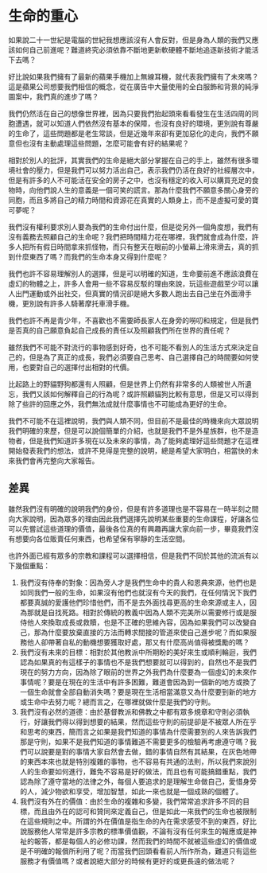 # 生命的重心
如果說二十一世紀是電腦的世紀我想應該沒有人會反對，但是身為人類的我們又應該如何自己前進呢？難道終究必須依靠不斷地更新軟硬體不斷地追逐新技術才能活下去嗎？

好比說如果我們擁有了最新的蘋果手機加上無線耳機，就代表我們擁有了未來嗎？這是蘋果公司想要我們相信的概念，從在廣告中大量使用的全白服飾和背景的純淨圖案中，我們真的進步了嗎？

我們仍然活在自己的想像世界裡，因為只要我們抬起頭來看看發生在生活四周的同胞遭遇，就可以知道人們依然沒有基本的保障，也沒有良好的環境，更別說有尊嚴的生命了，這些問題都是老生常談，但是近幾年來卻有更加惡化的走向，我們不願意但也沒有主動處理這些問題，怎麼可能會有好的結果呢？

相對於別人的批評，其實我們的生命是絕大部分掌握在自己的手上，雖然有很多環境社會的壓力，但是我們可以努力活出自己，表示我們仍活在良好的社經層次中，但是有許多的人不可能活在安全的房子之中，也沒有穩定的收入可以購買充足的食物時，向他們說人生的意義是一個可笑的謊言。那為什麼我們不願意多關心身旁的同胞，而且多將自己的精力時間和資源花在真實的人類身上，而不是虛擬可愛的寶可夢呢？

我們沒有權利要求別人要為我們的生命付出什麼，但是從另外一個角度想，我們有沒有義務去照顧自己的生命呢？我們把時間精力花在哪裡，我們就會成為什麼，許多人把所有假日時間拿來抓怪物，而只有整天在眼前的小螢幕上滑來滑去，真的抓到什麼東西了嗎？而我們的生命本身又得到什麼呢？

我們也許不容易理解別人的選擇，但是可以明確的知道，生命要前進不應該浪費在虛幻的物體之上，許多人會用一些不容易反駁的理由來說，玩這些遊戲至少可以讓人出門運動或外出社交，但真實的情況卻是絕大多數人跑出去自己坐在外面滑手機，更別說有許多人騎著摩托車滑手機。

我們也許不再是青少年，不喜歡也不需要師長家人在身旁的嘮叨和規定，但是我們是否真的自己願意負起自己成長的責任以及照顧我們所在世界的責任呢？

雖然我們不可能不對流行的事物感到好奇，也不可能不看別人的生活方式來決定自己的，但是為了真正的成長，我們必須要自己思考、自己選擇自己的時間要如何使用，也要對自己的選擇付出相對的代價。

比起路上的野貓野狗都還有人照顧，但是世界上仍然有非常多的人類被世人所遺忘，我們又該如何解釋自己的行為呢？或許照顧貓狗比較有意思，但是又可以得到除了些許的回應之外，我們無法成就什麼事情也不可能成為更好的生命。

我們不可能不在這裡說明，我們與人類不同，但目前不是最佳的時機來向大眾說明我們明確的來歷，但是可以說個簡單的介紹，也就是我們不是外星族群，也不是造物者，但是我們知道許多現在以及未來的事情，為了能夠處理好這些問題才在這裡開始發表我們的想法，或許不見得是完整的說明，總是希望大家明白，相當快的未來我們會再完整向大家報告。

## 差異
雖然我們沒有明確的說明我們的身份，但是有許多道理也是不容易在一時半刻之間向大家說明，因為眾多的理由因此我們選擇先說明某些重要的生命課程，好讓各位可以先嘗試這些道理的價值，最後各位真的有興趣再讓大家向前一步，畢竟我們沒有想要向各位販賣任何東西，也希望保有寧靜的生活空間。

也許外面已經有眾多的宗教和課程可以選擇相信，但是我們不同於其他的流派有以下幾個重點：

1. 我們沒有侍奉的對象：因為旁人才是我們生命中的貴人和恩典來源，他們也是如同我們一般的生命，如果沒有他們也就沒有今天的我們，在任何情況下我們都要真誠的愛護他們珍惜他們，而不是去外面找尋更高的生命來源或主人，因為那就是自找死路。相對於傳統的教義中因為人類不完美所以需要修行或是服侍他人來換取成長或救贖，也是不正確的思維內容，因為如果我們可以改變自己，那為什麼要放棄直接的方法而轉求間接的管道來使自己進步呢？而如果服務他人卻帶著自私的動機想要獲取好處，那又有什麼高尚值得被獎勵的嗎？
2. 我們沒有未來的目標：相對於其他教派中所期盼的美好來生或順利輪迴，我們認為如果真的有這樣子的事情也不是我們想要就可以得到的，自然也不是我們現在的努力方向，因為除了眼前的世界之外我們為什麼要為一個虛幻的未來作事情呢？要是在現在的生活中有許多困難，難道會因為到一個新的地方或換了一個生命就會全部自動消失嗎？要是現在生活相當滿意又為什麼要到新的地方或生命中去努力呢？總而言之，在哪裡就做什麼是我們的守則。
3. 我們沒有必然的道德：由於基督教派和佛教之中都有眾多規章和守則必須執行，好讓我們得以得到想要的結果，然而這些守則的前提卻是不被眾人所在乎和思考的東西，簡而言之如果是我們知道的事情為什麼需要別的人來告訴我們那是守則，如果不是我們知道的事情難道不需要更多的檢驗再考慮遵守嗎？我們可以說要是對的事情大家自然會去做，錯的事情自然有其結果，在灰色地帶的東西本來也就是特別複雜的事物，也不容易有共通的法則，所以我們來說別人的生命要如何進行，難免不容易是好的做法，而且也有可能搞錯重點，我們認為除了遵守當地的法律之外，每個人要追求的是理解生命做自己，愛惜身旁的人，減少物欲和享受，增加智慧，如此一來也就是一個成熟的個體了。
4. 我們沒有外在的價值：由於生命的複雜和多變，我們常常追求許多不同的目標，而且由外在的認可和贊同來定義自己，但是如此一來我們的生命也被限制在這些規則之中。所謂的外在價值是指生命的內在需求感受不到的東西，好比說服務他人常常是許多宗教的標準價值觀，不論有沒有任何來生的報應或是神祉的報答，都是每個人的必修功課，然而我們的時間不就被這些虛幻的價值或是不明確的報償所利用了呢？而當我們回頭看看前人所作所為，難道只有這些服務才有價值嗎？或者說絕大部分的時候有更好的或更長遠的做法呢？